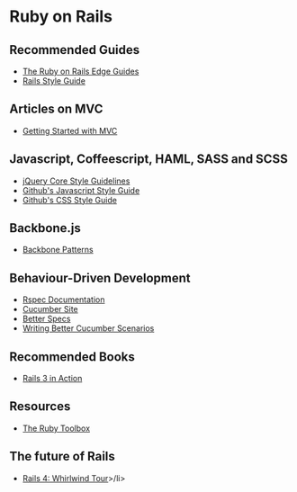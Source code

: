 # Ruby on Rails

## Recommended Guides

<ul>
  <li> <a href="http://edgeguides.rubyonrails.org" target="_blank" title="The Ruby on Rails Edge Guides">The Ruby on Rails Edge Guides</a> </li>
  <li> <a href="https://github.com/bbatsov/rails-style-guide" target="_blank" title="Rails Style Guide">Rails Style Guide</a></li>
</ul>

## Articles on MVC

<ul>
  <li><a href="http://rubysource.com/getting-started-with-mvc/" target="_blank">Getting Started with MVC</a></li>
</ul>

## Javascript, Coffeescript, HAML, SASS and SCSS

<ul>
  <li><a href="http://docs.jquery.com/JQuery_Core_Style_Guidelines" target="_blank" title="jQuery Core Style Guidelines">jQuery Core Style Guidelines</a></li>
  <li><a href="https://github.com/styleguide/javascript" target="_blank" title="Github's Javascript Style Guide">Github's Javascript Style Guide</a></li>
  <li><a href="https://github.com/styleguide/css" target="_blank" title="Github's CSS Style Guide">Github's CSS Style Guide</a></li>
</ul>


## Backbone.js

<ul>
  <li><a href="https://github.com/rstacruz/backbone-patterns" target="_blank" title="Backbone Patterns">Backbone Patterns</a></li>
</ul>

## Behaviour-Driven Development

<ul>
  <li><a href="https://www.relishapp.com/rspec" target="_blank">Rspec Documentation</a></li>
  <li><a href="http://cukes.info/" target="_blank">Cucumber Site</a></li>
  <li><a href="http://betterspecs.org/" target="_blank" title="Better Specs">Better Specs</a></li>
  <li><a href="http://robots.thoughtbot.com/post/25650434584/writing-better-cucumber-scenarios-or-why-were" target="_blank" title="Better Cucumber Scenarios">Writing Better Cucumber Scenarios</a></li>
</ul>

## Recommended Books

<ul>
  <li><a href="http://www.manning.com/katz" target="_blank" title="Rails 3 in Action">Rails 3 in Action</a></li>
</ul>


## Resources

<ul>
  <li><a href="https://www.ruby-toolbox.com"  target="_blank" title="The Ruby Toolbox">The Ruby Toolbox</a></li>
</ul>

## The future of Rails

<ul>
  <li><a href="http://vimeo.com/51181496" title="Rails 4: Whirlwind Tour" target="_blank">Rails 4: Whirlwind Tour</a>>/li>
</ul>
